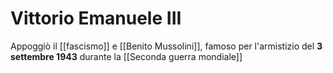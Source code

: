 # Vittorio Emanuele III
Appoggiò il [[fascismo]] e [[Benito Mussolini]], famoso per l'armistizio del **3 settembre 1943** durante la [[Seconda guerra mondiale]]